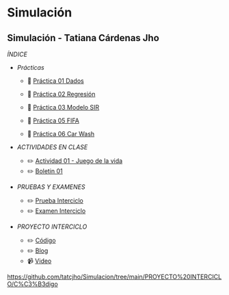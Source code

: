 # Simulación
## Simulación - Tatiana Cárdenas Jho

*ÍNDICE*
- *Prácticas*
  - :file_folder: [Práctica 01 Dados](https://github.com/tatcjho/Simulacion/tree/main/Dados%20suma)

  - :file_folder: [Práctica 02 Regresión](https://github.com/tatcjho/Simulacion/tree/main/Covid-Ecuador)

  - :file_folder: [Práctica 03 Modelo SIR](https://github.com/tatcjho/Simulacion/tree/main/SIR)

  - :file_folder: [Práctica 05 FIFA]( https://github.com/tatcjho/Simulacion/tree/main/FIFA)

  - :file_folder: [Práctica 06 Car Wash]( https://github.com/tatcjho/Simulacion/tree/main/CARWASH)


- *ACTIVIDADES EN CLASE*
  - :pencil2: [Actividad 01 - Juego de la vida](https://github.com/tatcjho/Simulacion/blob/main/Juego%20de%20la%20Vida/INFORME.pdf)
  - :pencil2: [Boletin 01 ](https://github.com/tatcjho/Simulacion/tree/main/Boletin1)

- *PRUEBAS Y EXAMENES*
  - :pencil2: [Prueba Interciclo ](https://github.com/tatcjho/Simulacion/tree/main/PRUEBA%201%20-%20Cardenas%20Tatiana)
  - :pencil2: [Examen Interciclo ](https://github.com/tatcjho/Simulacion/tree/main/EXAMEN%20INTERCICLO)

- *PROYECTO INTERCICLO*
  - :pencil2: [Código](https://github.com/tatcjho/Simulacion/tree/main/PROYECTO%20INTERCICLO/C%C3%B3digo)
  - :pencil2: [Blog](https://tatycjho.wixsite.com/my-site-2)
  - 📹 [Video](https://www.youtube.com/watch?v=VPmV3RpaGkw)



https://github.com/tatcjho/Simulacion/tree/main/PROYECTO%20INTERCICLO/C%C3%B3digo

